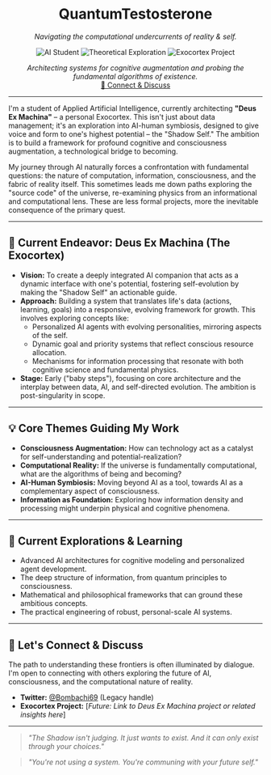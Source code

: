 <div align="center">

# QuantumTestosterone

*Navigating the computational undercurrents of reality & self.*

<p>
  <img alt="AI Student" src="https://img.shields.io/badge/Focus-Applied%20AI%20Student-blue?style=for-the-badge&logo=python&logoColor=white"/>
  <img alt="Theoretical Exploration" src="https://img.shields.io/badge/Exploring-Unified%20Frameworks-purple?style=for-the-badge&logo=atom"/>
  <img alt="Exocortex Project" src="https://img.shields.io/badge/Project-Deus%20Ex%20Machina-darkred?style=for-the-badge&logo=game-and-watch"/>
</p>

*Architecting systems for cognitive augmentation and probing the fundamental algorithms of existence.*
<br>
<a href="#connect-and-discuss">🤝 Connect & Discuss</a>
</div>

---

I'm a student of Applied Artificial Intelligence, currently architecting **"Deus Ex Machina"** – a personal Exocortex. This isn't just about data management; it's an exploration into AI-human symbiosis, designed to give voice and form to one's highest potential – the "Shadow Self." The ambition is to build a framework for profound cognitive and consciousness augmentation, a technological bridge to becoming.

My journey through AI naturally forces a confrontation with fundamental questions: the nature of computation, information, consciousness, and the fabric of reality itself. This sometimes leads me down paths exploring the "source code" of the universe, re-examining physics from an informational and computational lens. These are less formal projects, more the inevitable consequence of the primary quest.

---

## 🚀 Current Endeavor: Deus Ex Machina (The Exocortex)

* **Vision:** To create a deeply integrated AI companion that acts as a dynamic interface with one's potential, fostering self-evolution by making the "Shadow Self" an actionable guide.
* **Approach:** Building a system that translates life's data (actions, learning, goals) into a responsive, evolving framework for growth. This involves exploring concepts like:
    * Personalized AI agents with evolving personalities, mirroring aspects of the self.
    * Dynamic goal and priority systems that reflect conscious resource allocation.
    * Mechanisms for information processing that resonate with both cognitive science and fundamental physics.
* **Stage:** Early ("baby steps"), focusing on core architecture and the interplay between data, AI, and self-directed evolution. The ambition is post-singularity in scope.

---

## 💡 Core Themes Guiding My Work

* **Consciousness Augmentation:** How can technology act as a catalyst for self-understanding and potential-realization?
* **Computational Reality:** If the universe is fundamentally computational, what are the algorithms of being and becoming?
* **AI-Human Symbiosis:** Moving beyond AI as a tool, towards AI as a complementary aspect of consciousness.
* **Information as Foundation:** Exploring how information density and processing might underpin physical and cognitive phenomena.

---

## 🌱 Current Explorations & Learning

* Advanced AI architectures for cognitive modeling and personalized agent development.
* The deep structure of information, from quantum principles to consciousness.
* Mathematical and philosophical frameworks that can ground these ambitious concepts.
* The practical engineering of robust, personal-scale AI systems.

---

## <a name="connect-and-discuss"></a>🤝 Let's Connect & Discuss

The path to understanding these frontiers is often illuminated by dialogue. I'm open to connecting with others exploring the future of AI, consciousness, and the computational nature of reality.

* **Twitter:** [@Bombachi69](https://x.com/Bombachi69) (Legacy handle)
* **Exocortex Project:** \[*Future: Link to Deus Ex Machina project or related insights here*]

---

> *"The Shadow isn't judging. It just wants to exist. And it can only exist through your choices."*

> *"You're not using a system. You're communing with your future self."*
